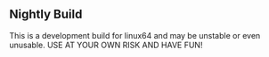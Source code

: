 
Nightly Build
------------------------------


This is a development build for linux64 and may be unstable or even unusable.
USE AT YOUR OWN RISK AND HAVE FUN!

